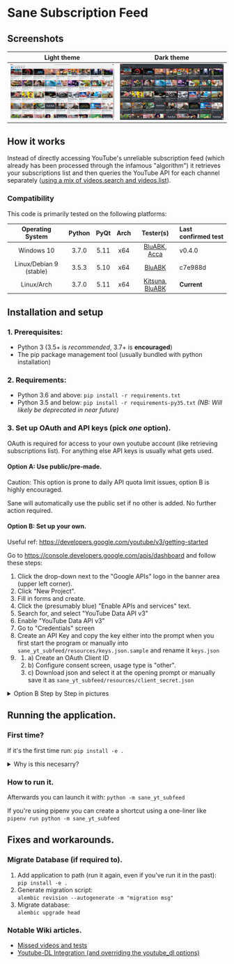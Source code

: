 # Sane Subscription Feed

## Screenshots
Light theme                                                    | Dark theme
---------------------------------------------------------------|--------------------------------------------------------
![app_preview_light](docs/readme_assets/app_preview_light.png) | ![app_preview_dark](docs/readme_assets/app_preview_dark.png)

## How it works
Instead of directly accessing YouTube's unreliable subscription feed  (which already has been processed through the infamous "algorithm") it retrieves your subscriptions list and then queries the YouTube API for each channel separately ([using a mix of videos.search and videos.list](https://github.com/BluABK/sane-subfeed/wiki/Missed-videos-(and-tests)#youtube-apis-list-and-search)).

### Compatibility
This code is primarily tested on the following platforms:

| Operating System          | Python | PyQt | Arch  | Tester(s)                                     | Last confirmed test |
|:-------------------------:|:------:|:----:|:-----:|:---------------------------------------------:|:--------------------| 
| Windows 10                | 3.7.0  | 5.11 | x64   | [BluABK][user_bluabk], [Acca][user_acca]      | v0.4.0              |
| Linux/Debian 9 (stable)   | 3.5.3  | 5.10 | x64   | [BluABK][user_bluabk]                         | c7e988d             |
| Linux/Arch                | 3.7.0  | 5.11 | x64   | [Kitsuna][user_kitsuna], [BluABK][user_bluabk]| **Current**         |

## Installation and setup
### 1. Prerequisites:
*   Python 3 (3.5+ is _recommended_, 3.7+ is **encouraged**)
*   The pip package management tool (usually bundled with python installation)

### 2. Requirements:
*   Python 3.6 and above: `pip install -r requirements.txt`
*   Python 3.5 and below: `pip install -r requirements-py35.txt` _(NB: Will likely be deprecated in near future)_

### 3. Set up OAuth and API keys (pick _one_ option).
OAuth is required for access to your own youtube account (like retrieving subscriptions list). 
For anything else API keys is usually what gets used.

#### Option A: Use public/pre-made.
Caution: This option is prone to daily API quota limit issues, option B is highly encouraged.

Sane will automatically use the public set if no other is added. No further action required.

#### Option B: Set up your own.
Useful ref: https://developers.google.com/youtube/v3/getting-started

  Go to https://console.developers.google.com/apis/dashboard and follow these steps:
  1. Click the drop-down next to the "Google APIs" logo in the banner area (upper left corner).
  2. Click "New Project".
  3. Fill in forms and create.
  4. Click the (presumably blue) "Enable APIs and services" text.
  5. Search for, and select "YouTube Data API v3"
  6. Enable "YouTube Data API v3"
  7. Go to "Credentials" screen
  8. Create an API Key and copy the key either into the prompt when you first start the program or manually into `sane_yt_subfeed/resources/keys.json.sample` and rename it `keys.json`
  9. 
     1. a) Create an OAuth Client ID
     2. b) Configure consent screen, usage type is "other".
     3. c) Download json and select it at the opening prompt or manually save it as `sane_yt_subfeed/resources/client_secret.json` 


<details><summary>Option B Step by Step in pictures</summary>
    <p>

| Step 1 | Step 2 | Step 3 | Step 4 |
|--------|--------|--------|--------|
| ![step1](docs/readme_assets/01_open_project_dialog.png) | ![step2](docs/readme_assets/02_create_new_project.png) | ![step3](docs/readme_assets/03_name_and_create_project.png) | ![step4](docs/readme_assets/04_enable_api.png) |

| Step 5 | Step 6 | Step 7 | Step 8 |
|--------|--------|--------|--------|
| ![step5](docs/readme_assets/05_select_youtube_data_v3_api.png) | ![step6](docs/readme_assets/06_enable_youtube_data_v3_api.png) | ![step7](docs/readme_assets//07_go_to_credentials_screen.png) | ![step8](docs/readme_assets/08_create_api_key.png) |

| Step 9a | Step 9b | Step 9c |
|---------|---------|---------|
| ![step9a](docs/readme_assets/09a_create_oauth_client.png) | ![step9b](docs/readme_assets/09b_configure_oauth_consent.png) | ![step9c](docs/readme_assets/09c_create_oauth_client.png) |

</p></details>

## Running the application.
### First time?
If it's the first time run: `pip install -e .`
<details><summary>Why is this necesarry?</summary>
It's required for non-Windows OS due to a pesky python path bug, and even if you're on Windows just run it anyway, 
it fixes some first-run issues.
</p></details>

### How to run it.
Afterwards you can launch it with: `python -m sane_yt_subfeed`

If you're using pipenv you can create a shortcut using a one-liner like `pipenv run python -m sane_yt_subfeed`

## Fixes and workarounds.
### Migrate Database (if required to).
1.   Add application to path (run it again, even if you've run it in the past): </br>
`pip install -e .`
2.   Generate migration script: </br>
`alembic revision --autogenerate -m "migration msg"`
3.   Migrate database: </br>
`alembic upgrade head`

### Notable Wiki articles.
*  [Missed videos and tests](https://github.com/BluABK/sane-subfeed/wiki/Missed-videos-(and-tests))
*  [Youtube-DL Integration (and overriding the youtube_dl options)](https://github.com/BluABK/sane-subfeed/wiki/YouTube-DL-integration)


[//]: #  (Link references, variables and other black magic goes below this line.) 
[user_bluabk]: https://github.com/BluABK
[user_acca]: https://github.com/acccentor
[user_kitsuna]: https://github.com/lordkitsuna
[user_hawken]: https://github.com/hawken93
